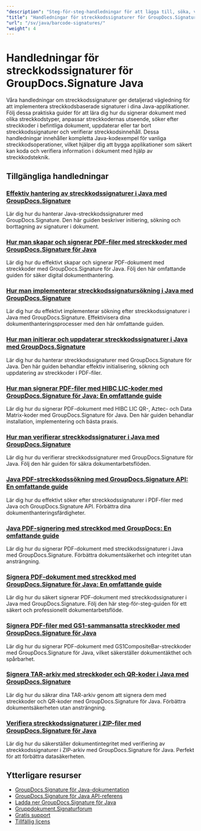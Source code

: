 ```yaml
---
"description": "Steg-för-steg-handledningar för att lägga till, söka, verifiera och hantera streckkodssignaturer i dokument med GroupDocs.Signature för Java."
"title": "Handledningar för streckkodssignaturer för GroupDocs.Signature Java"
"url": "/sv/java/barcode-signatures/"
"weight": 4
---
```


# Handledningar för streckkodssignaturer för GroupDocs.Signature Java

Våra handledningar om streckkodssignaturer ger detaljerad vägledning för att implementera streckkodsbaserade signaturer i dina Java-applikationer. Följ dessa praktiska guider för att lära dig hur du signerar dokument med olika streckkodstyper, anpassar streckkodernas utseende, söker efter streckkoder i befintliga dokument, uppdaterar eller tar bort streckkodssignaturer och verifierar streckkodsinnehåll. Dessa handledningar innehåller kompletta Java-kodexempel för vanliga streckkodsoperationer, vilket hjälper dig att bygga applikationer som säkert kan koda och verifiera information i dokument med hjälp av streckkodsteknik.

## Tillgängliga handledningar

### [Effektiv hantering av streckkodssignaturer i Java med GroupDocs.Signature](./java-barcode-signature-management-groupdocs-signature/)
Lär dig hur du hanterar Java-streckkodssignaturer med GroupDocs.Signature. Den här guiden beskriver initiering, sökning och borttagning av signaturer i dokument.

### [Hur man skapar och signerar PDF-filer med streckkoder med GroupDocs.Signature för Java](./create-sign-pdfs-groupdocs-barcode-java/)
Lär dig hur du effektivt skapar och signerar PDF-dokument med streckkoder med GroupDocs.Signature för Java. Följ den här omfattande guiden för säker digital dokumenthantering.

### [Hur man implementerar streckkodssignatursökning i Java med GroupDocs.Signature](./implement-barcode-signature-search-groupdocs-signature-java/)
Lär dig hur du effektivt implementerar sökning efter streckkodssignaturer i Java med GroupDocs.Signature. Effektivisera dina dokumenthanteringsprocesser med den här omfattande guiden.

### [Hur man initierar och uppdaterar streckkodssignaturer i Java med GroupDocs.Signature](./java-groupdocs-signature-barcode-initialize-update/)
Lär dig hur du hanterar streckkodssignaturer med GroupDocs.Signature för Java. Den här guiden behandlar effektiv initialisering, sökning och uppdatering av streckkoder i PDF-filer.

### [Hur man signerar PDF-filer med HIBC LIC-koder med GroupDocs.Signature för Java: En omfattande guide](./sign-pdfs-hibc-lic-codes-groupdocs-java/)
Lär dig hur du signerar PDF-dokument med HIBC LIC QR-, Aztec- och Data Matrix-koder med GroupDocs.Signature för Java. Den här guiden behandlar installation, implementering och bästa praxis.

### [Hur man verifierar streckkodssignaturer i Java med GroupDocs.Signature](./verify-barcode-signatures-groupdocs-signature-java/)
Lär dig hur du verifierar streckkodssignaturer med GroupDocs.Signature för Java. Följ den här guiden för säkra dokumentarbetsflöden.

### [Java PDF-streckkodssökning med GroupDocs.Signature API: En omfattande guide](./java-pdf-barcode-search-groupdocs-signature-api/)
Lär dig hur du effektivt söker efter streckkodssignaturer i PDF-filer med Java och GroupDocs.Signature API. Förbättra dina dokumenthanteringsfärdigheter.

### [Java PDF-signering med streckkod med GroupDocs: En omfattande guide](./java-pdf-signing-barcode-groupdocs/)
Lär dig hur du signerar PDF-dokument med streckkodssignaturer i Java med GroupDocs.Signature. Förbättra dokumentsäkerhet och integritet utan ansträngning.

### [Signera PDF-dokument med streckkod med GroupDocs.Signature för Java: En omfattande guide](./sign-pdf-barcode-groupdocs-signature-java/)
Lär dig hur du säkert signerar PDF-dokument med streckkodssignaturer i Java med GroupDocs.Signature. Följ den här steg-för-steg-guiden för ett säkert och professionellt dokumentarbetsflöde.

### [Signera PDF-filer med GS1-sammansatta streckkoder med GroupDocs.Signature för Java](./sign-pdf-gs1compositebar-barcode-groupdocs-signature-java/)
Lär dig hur du signerar PDF-dokument med GS1CompositeBar-streckkoder med GroupDocs.Signature för Java, vilket säkerställer dokumentäkthet och spårbarhet.

### [Signera TAR-arkiv med streckkoder och QR-koder i Java med GroupDocs.Signature](./sign-tar-archives-barcode-qr-code-java/)
Lär dig hur du säkrar dina TAR-arkiv genom att signera dem med streckkoder och QR-koder med GroupDocs.Signature för Java. Förbättra dokumentsäkerheten utan ansträngning.

### [Verifiera streckkodssignaturer i ZIP-filer med GroupDocs.Signature för Java](./verify-barcode-signatures-zip-groupdocs-signature-java/)
Lär dig hur du säkerställer dokumentintegritet med verifiering av streckkodssignaturer i ZIP-arkiv med GroupDocs.Signature för Java. Perfekt för att förbättra datasäkerheten.

## Ytterligare resurser

- [GroupDocs.Signature för Java-dokumentation](https://docs.groupdocs.com/signature/java/)
- [GroupDocs.Signature för Java API-referens](https://reference.groupdocs.com/signature/java/)
- [Ladda ner GroupDocs.Signature för Java](https://releases.groupdocs.com/signature/java/)
- [Gruppdokument.Signaturforum](https://forum.groupdocs.com/c/signature)
- [Gratis support](https://forum.groupdocs.com/)
- [Tillfällig licens](https://purchase.groupdocs.com/temporary-license/)